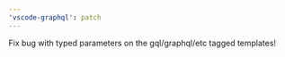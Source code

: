 ```yaml
---
'vscode-graphql': patch
---
```


Fix bug with typed parameters on the gql/graphql/etc tagged templates!
